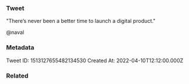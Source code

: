 ### Tweet
"There’s never been a better time to launch a digital product."

@naval

### Metadata
Tweet ID: 1513127655482134530
Created At: 2022-04-10T12:12:00.000Z

### Related

